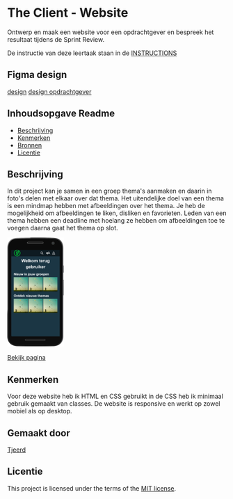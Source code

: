 # The Client - Website

Ontwerp en maak een website voor een opdrachtgever en bespreek het resultaat tijdens de Sprint Review.

De instructie van deze leertaak staan in de [INSTRUCTIONS](https://github.com/fdnd-task/the-client-website/blob/main/docs/INSTRUCTIONS.md)

## Figma design

[design](https://www.figma.com/design/DDJtsZwW761j0cv7lif12H/Untitled?node-id=0-1&p=f&t=RmsHHloxHIy2Arox-0)
[design opdrachtgever](https://www.figma.com/design/LyrmrJaf4XnP20fzI1D5WB/2025snappthisDesign?node-id=0-1&p=f&t=5pAeUgc1eoGsHm0p-0)

## Inhoudsopgave Readme

  * [Beschrijving](#beschrijving)
  * [Kenmerken](#kenmerken)
  * [Bronnen](#bronnen)
  * [Licentie](#licentie)

## Beschrijving

In dit project kan je samen in een groep thema's aanmaken en daarin in foto's delen met elkaar over dat thema. Het uitendelijke doel van een thema is een mindmap hebben met afbeeldingen over het thema. Je heb de mogelijkheid om afbeeldingen te liken, disliken en favorieten. Leden van een thema hebben een deadline met hoelang ze hebben om afbeeldingen toe te voegen daarna gaat het thema op slot.

<img height="250px" src="assets/phonepreview.png">

[Bekijk pagina](https://tjeerd-jw.github.io/the-client-website/)
<!-- In de Beschrijving staat hoe je project er uit ziet, hoe het werkt en wat je er mee kan. -->
<!-- Voeg een mooie poster visual toe 📸 -->
<!-- Voeg een link toe naar Github Pages 🌐-->

## Kenmerken
Voor deze website heb ik HTML en CSS gebruikt in de CSS heb ik minimaal gebruik gemaakt van classes. De website is responsive en werkt op zowel mobiel als op desktop.
<!-- Bij Kenmerken staat welke technieken zijn gebruikt en hoe. Wat is de HTML structuur? Wat zijn de belangrijkste dingen in CSS? Wat is er met Javascript gedaan en hoe? Misschien heb je een framwork of library gebruikt? -->

## Gemaakt door
[Tjeerd](https://github.com/Tjeerd-JW)

## Licentie

This project is licensed under the terms of the [MIT license](./LICENSE).
